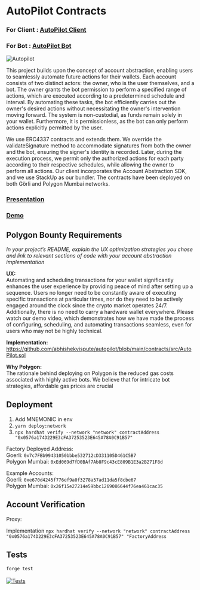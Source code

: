 # AutoPilot Contracts
### For Client : [AutoPilot Client](https://github.com/abhishekvispute/autopilot-client) 
### For Bot : [AutoPilot Bot](https://github.com/abhishekvispute/autopilot-bot)

![Autopilot](https://user-images.githubusercontent.com/46760063/232250693-309424cc-00d5-41e2-9e54-68e09a000fab.jpg)

This project builds upon the concept of account abstraction, enabling users to seamlessly automate future actions for their wallets. Each account consists of two distinct actors: the owner, who is the user themselves, and a bot.
The owner grants the bot permission to perform a specified range of actions, which are executed according to a predetermined schedule and interval. By automating these tasks, the bot efficiently carries out the owner's desired actions without necessitating the owner's intervention moving forward.
The system is non-custodial, as funds remain solely in your wallet. Furthermore, it is permissionless, as the bot can only perform actions explicitly permitted by the user.

We use ERC4337 contracts and extends them. We override the validateSignature method to accommodate signatures from both the owner and the bot, ensuring the signer's identity is recorded. Later, during the execution process, we permit only the authorized actions for each party according to their respective schedules, while allowing the owner to perform all actions.
Our client incorporates the Account Abstraction SDK, and we use StackUp as our bundler. The contracts have been deployed on both Görli and Polygon Mumbai networks.

### [Presentation](https://www.canva.com/design/DAFgEAZu_ok/05yy8N_N6BOtS37AkaDVuA/edit?utm_content=DAFgEAZu_ok&utm_campaign=designshare&utm_medium=link2&utm_source=sharebutton)

### [Demo](https://youtu.be/97zefOnTsAU)

## Polygon Bounty Requirements
*In your project’s README, explain the UX optimization strategies you chose and link to relevant sections of code with your account abstraction implementation*

**UX:** </br>
Automating and scheduling transactions for your wallet significantly enhances the user experience by providing peace of mind after setting up a sequence. Users no longer need to be constantly aware of executing specific transactions at particular times, nor do they need to be actively engaged around the clock since the crypto market operates 24/7. Additionally, there is no need to carry a hardware wallet everywhere.
Please watch our demo video, which demonstrates how we have made the process of configuring, scheduling, and automating transactions seamless, even for users who may not be highly technical.

**Implementation:** https://github.com/abhishekvispute/autopilot/blob/main/contracts/src/AutoPilot.sol

**Why Polygon:** </br> The rationale behind deploying on Polygon is the reduced gas costs associated with highly active bots. We believe that for intricate bot strategies, affordable gas prices are crucial

## Deployment

1. Add MNEMONIC in env
2. `yarn deploy:network`
3. `npx hardhat verify --network "network" contractAddress "0x0576a174D229E3cFA37253523E645A78A0C91B57"`

Factory Deployed Address: </br>
Goerli: `0x7c7FBb99431050bbbe532712cD331105D461C5B7` </br>
Polygon Mumbai: `0xEd069d7fD0BAf7Ab8F9c43cE809B1E3a2B271F8d`

Example Accounts:</br> 
Goerli: `0xe670d4245f776ef9a0f3278a57ad11da5f8cbe67` </br>
Polygon Mumbai: `0x26f15e27214e59bbc1269086644f76ea461cac35`

## Account Verification 

Proxy: 

Implementation
`npx hardhat verify --network "network" contractAddress "0x0576a174D229E3cFA37253523E645A78A0C91B57" "FactoryAddress`

## Tests

`forge test` </br></br>
[![Tests](https://github.com/pcaversaccio/hardhat-project-template-ts/actions/workflows/test-contracts.yml/badge.svg)](https://github.com/pcaversaccio/hardhat-project-template-ts/actions/workflows/test-contracts.yml)
